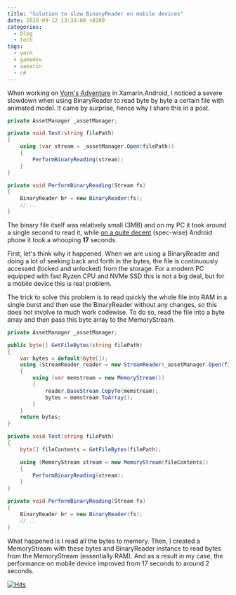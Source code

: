 ```yaml
---
title: "Solution to slow BinaryReader on mobile devices"
date: 2020-09-12 13:33:00 +0100
categories:
  - blog
  - tech
tags:
  - vorn
  - gamedev
  - xamarin
  - c#
---
```


When working on [Vorn's Adventure](https://play.google.com/store/apps/details?id=com.konradzaba.VornsAdventure) in Xamarin.Android, I noticed a severe slowdown when using BinaryReader to read byte by byte a certain file with animated model. It came by surprise, hence why I share this in a post.

```c#
private AssetManager _assetManager;

private void Test(string filePath)
{
	using (var stream = _assetManager.Open(filePath))
	{
		PerformBinaryReading(stream);
	}
}

private void PerformBinaryReading(Stream fs)
{
	BinaryReader br = new BinaryReader(fs);
	//...
}
```

The binary file itself was relatively small (3MB) and on my PC it took around a single second to read it, while [on a quite decent](https://www.gsmarena.com/sony_xperia_xa1-8596.php) (spec-wise) Android phone it took a whooping **17** seconds.

First, let's think why it happened. When we are using a BinaryReader and doing a lot of seeking back and forth in the bytes, the file is continuously accessed (locked and unlocked) from the storage. For a modern PC equipped with fast Ryzen CPU and NVMe SSD this is not a big deal, but for a mobile device this is real problem.

The trick to solve this problem is to read quickly the whole file into RAM in a single burst and then use the BinaryReader without any changes, so this does not involve to much work codewise.  To do so, read the file into a byte array and then pass this byte array to the MemoryStream.

```c#
private AssetManager _assetManager;

public byte[] GetFileBytes(string filePath)
{
	var bytes = default(byte[]);
	using (StreamReader reader = new StreamReader(_assetManager.Open(filePath)))
	{
		using (var memstream = new MemoryStream())
		{
			reader.BaseStream.CopyTo(memstream);
			bytes = memstream.ToArray();
		}
	}
	return bytes;
}

private void Test(string filePath)
{
	byte[] fileContents = GetFileBytes(filePath);

	using (MemoryStream stream = new MemoryStream(fileContents))
	{
		PerformBinaryReading(stream);
	}
}

private void PerformBinaryReading(Stream fs)
{
	BinaryReader br = new BinaryReader(fs);
	//...
}
```
What happened is I read all the bytes to memory. Then, I created a MemoryStream with these bytes and BinaryReader instance to read bytes from the MemoryStream (essentially RAM).
And as a result in my case, the performance on mobile device improved from 17 seconds to around 2 seconds.

[![Hits](https://hits.seeyoufarm.com/api/count/incr/badge.svg?url=https%3A%2F%2Fkonradzaba.github.io%2Fblog%2Ftech%2FSolution-to-slow-BinaryReader-on-mobile-devices%2F&count_bg=%2379C83D&title_bg=%23555555&icon=&icon_color=%23E7E7E7&title=hits&edge_flat=false)](https://hits.seeyoufarm.com)